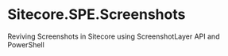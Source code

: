 # Sitecore.SPE.Screenshots
Reviving Screenshots in Sitecore using ScreenshotLayer API and PowerShell
